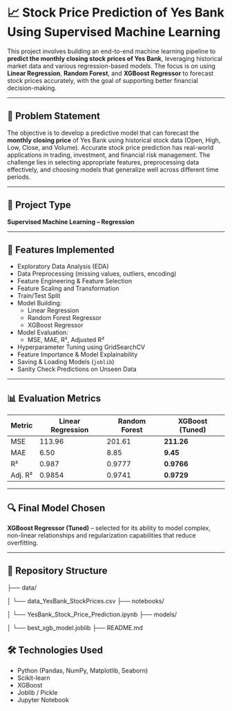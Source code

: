 # 📈 Stock Price Prediction of Yes Bank Using Supervised Machine Learning

This project involves building an end-to-end machine learning pipeline to **predict the monthly closing stock prices of Yes Bank**, leveraging historical market data and various regression-based models. The focus is on using **Linear Regression**, **Random Forest**, and **XGBoost Regressor** to forecast stock prices accurately, with the goal of supporting better financial decision-making.

---

## 🧠 Problem Statement

The objective is to develop a predictive model that can forecast the **monthly closing price** of Yes Bank using historical stock data (Open, High, Low, Close, and Volume). Accurate stock price prediction has real-world applications in trading, investment, and financial risk management. The challenge lies in selecting appropriate features, preprocessing data effectively, and choosing models that generalize well across different time periods.

---

## 📁 Project Type

**Supervised Machine Learning – Regression**

---

## 🚀 Features Implemented

- Exploratory Data Analysis (EDA)
- Data Preprocessing (missing values, outliers, encoding)
- Feature Engineering & Feature Selection
- Feature Scaling and Transformation
- Train/Test Split
- Model Building:
  - Linear Regression
  - Random Forest Regressor
  - XGBoost Regressor
- Model Evaluation:
  - MSE, MAE, R², Adjusted R²
- Hyperparameter Tuning using GridSearchCV
- Feature Importance & Model Explainability
- Saving & Loading Models (`joblib`)
- Sanity Check Predictions on Unseen Data

---

## 📊 Evaluation Metrics

| Metric | Linear Regression | Random Forest | XGBoost (Tuned) |
|--------|-------------------|----------------|------------------|
| MSE    | 113.96            | 201.61         | **211.26**       |
| MAE    | 6.50              | 8.85           | **9.45**         |
| R²     | 0.987             | 0.9777         | **0.9766**       |
| Adj. R²| 0.9854            | 0.9741         | **0.9729**       |

---

## 🔍 Final Model Chosen

**XGBoost Regressor (Tuned)** – selected for its ability to model complex, non-linear relationships and regularization capabilities that reduce overfitting.

---

## 📂 Repository Structure

├── data/

│ └── data_YesBank_StockPrices.csv
├── notebooks/

│ └── YesBank_Stock_Price_Prediction.ipynb
├── models/

│ └── best_xgb_model.joblib
├── README.md


## 🛠️ Technologies Used

- Python (Pandas, NumPy, Matplotlib, Seaborn)
- Scikit-learn
- XGBoost
- Joblib / Pickle
- Jupyter Notebook

